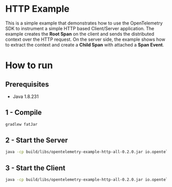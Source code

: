 # HTTP Example

This is a simple example that demonstrates how to use the OpenTelemetry SDK 
to instrument a simple HTTP based Client/Server application. 
The example creates the **Root Span** on the client and sends the distributed context
over the HTTP request. On the server side, the example shows how to extract the context
and create a **Child Span** with attached a **Span Event**. 

# How to run

## Prerequisites
* Java 1.8.231

## 1 - Compile 
```bash
gradlew fatJar
```

## 2 - Start the Server
```bash
java -cp build/libs/opentelemetry-example-http-all-0.2.0.jar io.opentelemetry.example.HttpServer
```
 
## 3 - Start the Client
```bash
java -cp build/libs/opentelemetry-example-http-all-0.2.0.jar io.opentelemetry.example.HttpClient
```